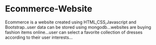 # Ecommerce-Website
Ecommerce is a website created using HTML,CSS,Javascript and Bootstrap..user data can be stored using mongodb...websites are buying fashion items online...user can select a favorite  collection of dresses according to their user interests...
